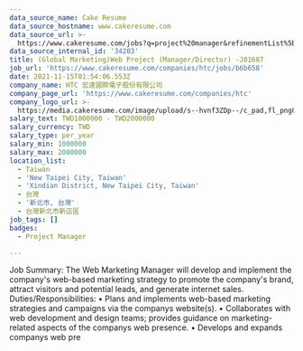 ```yaml
---
data_source_name: Cake Resume
data_source_hostname: www.cakeresume.com
data_source_url: >-
  https://www.cakeresume.com/jobs?q=project%20manager&refinementList%5Blang_name%5D%5B0%5D=English&refinementList%5Bsalary_type%5D=per_year&range%5Bsalary_range%5D%5Bmin%5D=1000000&page=2
data_source_internal_id: '34203'
title: (Global Marketing)Web Project (Manager/Director) -J01687
job_url: 'https://www.cakeresume.com/companies/htc/jobs/b6b658'
date: 2021-11-15T01:54:06.553Z
company_name: HTC 宏達國際電子股份有限公司
company_page_url: 'https://www.cakeresume.com/companies/htc'
company_logo_url: >-
  https://media.cakeresume.com/image/upload/s--hvnf3ZDp--/c_pad,fl_png8,h_200,w_200/v1569659591/gwf2hetj4bvzypwfrkvj.png
salary_text: TWD1000000 - TWD2000000
salary_currency: TWD
salary_type: per_year
salary_min: 1000000
salary_max: 2000000
location_list:
  - Taiwan
  - 'New Taipei City, Taiwan'
  - 'Xindian District, New Taipei City, Taiwan'
  - 台灣
  - '新北市, 台灣'
  - 台灣新北市新店區
job_tags: []
badges:
  - Project Manager

---
```


Job Summary: The Web Marketing Manager will develop and implement the company's web-based marketing strategy to promote the company's brand, attract visitors and potential leads, and generate internet sales. Duties/Responsibilities: • Plans and implements web-based marketing strategies and campaigns via the companys website(s). • Collaborates with web development and design teams; provides guidance on marketing-related aspects of the companys web presence. • Develops and expands companys web pre